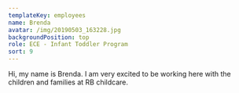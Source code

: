 ```yaml
---
templateKey: employees
name: Brenda
avatar: /img/20190503_163228.jpg
backgroundPosition: top
role: ECE - Infant Toddler Program
sort: 9
---
```

Hi, my name is Brenda. I am very excited to be working here with the children and families at RB childcare.
